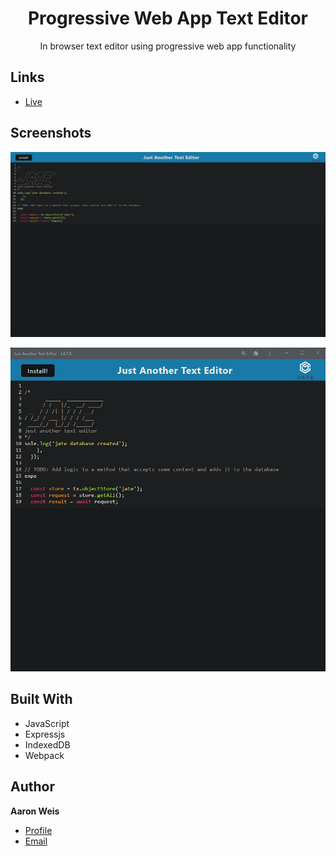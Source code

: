 <h1 align="center">Progressive Web App Text Editor</h1>

<p align="center">In browser text editor using progressive web app functionality<project-description></p>

## Links

- [Live](<https://progressive-web-text-editor.herokuapp.com/> "Live view")

## Screenshots

![App in browser](/assets/screenshots/1.png "App in browser")

![App when downloaded](/assets/screenshots/2.png "App when downloaded")

## Built With

- JavaScript
- Expressjs
- IndexedDB
- Webpack

## Author

**Aaron Weis**

- [Profile](https://github.com/nofutofu)
- [Email](mailto:aaronrweis@gmail.com?subject=Hi "Hi!")